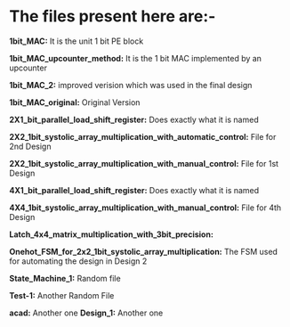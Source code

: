 # The files present here are:-
**1bit_MAC:** It is the unit 1 bit PE block

**1bit_MAC_upcounter_method:** It is the 1 bit MAC implemented by an upcounter

**1bit_MAC_2:** improved verision which was used in the final design

**1bit_MAC_original:** Original Version

**2X1_bit_parallel_load_shift_register:** Does exactly what it is named

**2X2_1bit_systolic_array_multiplication_with_automatic_control:** File for 2nd Design

**2X2_1bit_systolic_array_multiplication_with_manual_control:** File for 1st Design

**4X1_bit_parallel_load_shift_register:** Does exactly what it is named

**4X4_1bit_systolic_array_multiplication_with_manual_control:** File for 4th Design

**Latch_4x4_matrix_multiplication_with_3bit_precision:** 

**Onehot_FSM_for_2x2_1bit_systolic_array_multiplication:** The FSM used for automating the design in Design 2

**State_Machine_1:** Random file

**Test-1:** Another Random File

**acad:** Another one
**Design_1:** Another one
